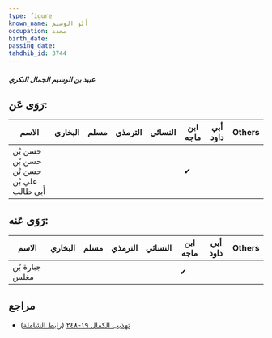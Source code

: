 ```yaml
---
type: figure
known_name: أَبُو الوسيم
occupation: محدث
birth_date:
passing_date:
tahdhib_id: 3744
---
```

##### عبيد بن الوسيم الجمال البكري

## رَوَى عَن:
| الاسم                                     | البخاري | مسلم | الترمذي | النسائي | ابن ماجه | أبي داود | Others |
| ----------------------------------------- | ------- | ---- | ------- | ------- | -------- | -------- | ------ |
| حسن بْن حسن بْن حسن بْن علي بْن أَبي طالب |         |      |         |         | ✔        |          |        |
## رَوَى عَنه:
| الاسم          | البخاري | مسلم | الترمذي | النسائي | ابن ماجه | أبي داود | Others |
| -------------- | ------- | ---- | ------- | ------- | -------- | -------- | ------ |
| جبارة بْن مغلس |         |      |         |         | ✔        |          |        |
## مراجع
- [تهذيب الكمال ١٩-٢٤٨](obsidian://open?vault=Tahdhib-al-Kamal&file=Figures/٣٧٤٤-عبيد%20بن%20الوسيم%20الجمال%20البكري) ([رابط الشاملة](https://shamela.ws/book/3722/9822))
